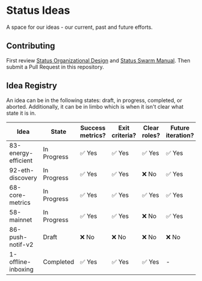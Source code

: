 # Status Ideas

A space for our ideas - our current, past and future efforts.

## Contributing

First review [Status Organizational Design](https://wiki.status.im/Status_Organisational_Design) and
[Status Swarm Manual](https://docs.google.com/document/u/1/d/10nGQ6mZGahIme6UGLov3b12tJUOi3mkjIsT5_cFl0kA/edit?ts=5ab1135d#heading=h.lqc5ff9neha5).
Then submit a Pull Request in this repository.

## Idea Registry

An idea can be in the following states: draft, in progress, completed, or
aborted. Additionally, it can be in limbo which is when it isn't clear what
state it is in.

| Idea                | State       | Success metrics?       | Exit criteria?         | Clear roles?           | Future iteration?      |
|---------------------|-------------|------------------------|------------------------|------------------------|------------------------|
| 83-energy-efficient | In Progress | :white_check_mark: Yes | :white_check_mark: Yes | :white_check_mark: Yes | :white_check_mark: Yes |
| 92-eth-discovery    | In Progress | :white_check_mark: Yes | :white_check_mark: Yes | :x: No                 | :white_check_mark: Yes |
| 68-core-metrics     | In Progress | :white_check_mark: Yes | :white_check_mark: Yes | :white_check_mark: Yes | :white_check_mark: Yes |
| 58-mainnet          | In Progress | :white_check_mark: Yes | :white_check_mark: Yes | :x: No                 | :white_check_mark: Yes |
| 86-push-notif-v2    | Draft       | :x: No                 | :x: No                 | :x: No                 | :x: No                 |
| 1-offline-inboxing  | Completed   | :white_check_mark: Yes | :white_check_mark: Yes | :white_check_mark: Yes | -                      |
